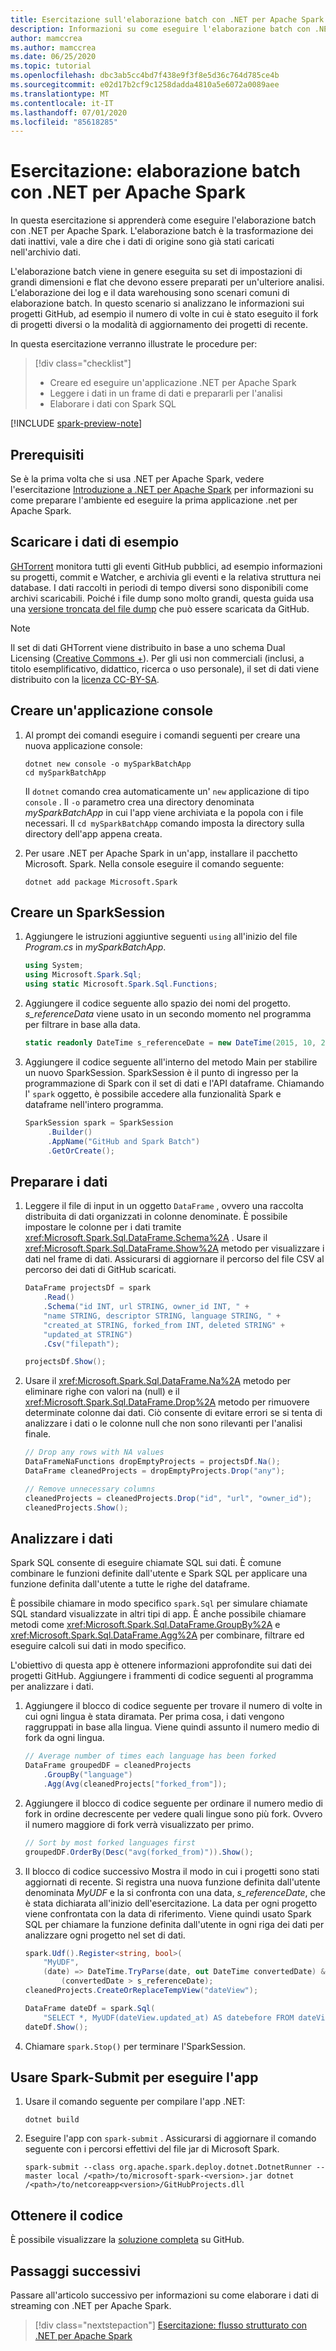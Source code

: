 ```yaml
---
title: Esercitazione sull'elaborazione batch con .NET per Apache Spark
description: Informazioni su come eseguire l'elaborazione batch con .NET per Apache Spark.
author: mamccrea
ms.author: mamccrea
ms.date: 06/25/2020
ms.topic: tutorial
ms.openlocfilehash: dbc3ab5cc4bd7f438e9f3f8e5d36c764d785ce4b
ms.sourcegitcommit: e02d17b2cf9c1258dadda4810a5e6072a0089aee
ms.translationtype: MT
ms.contentlocale: it-IT
ms.lasthandoff: 07/01/2020
ms.locfileid: "85618285"
---
```

# <a name="tutorial-do-batch-processing-with-net-for-apache-spark"></a>Esercitazione: elaborazione batch con .NET per Apache Spark

In questa esercitazione si apprenderà come eseguire l'elaborazione batch con .NET per Apache Spark. L'elaborazione batch è la trasformazione dei dati inattivi, vale a dire che i dati di origine sono già stati caricati nell'archivio dati.

L'elaborazione batch viene in genere eseguita su set di impostazioni di grandi dimensioni e flat che devono essere preparati per un'ulteriore analisi. L'elaborazione dei log e il data warehousing sono scenari comuni di elaborazione batch. In questo scenario si analizzano le informazioni sui progetti GitHub, ad esempio il numero di volte in cui è stato eseguito il fork di progetti diversi o la modalità di aggiornamento dei progetti di recente.

In questa esercitazione verranno illustrate le procedure per:

> [!div class="checklist"]
>
> * Creare ed eseguire un'applicazione .NET per Apache Spark
> * Leggere i dati in un frame di dati e prepararli per l'analisi
> * Elaborare i dati con Spark SQL

[!INCLUDE [spark-preview-note](../../../includes/spark-preview-note.md)]

## <a name="prerequisites"></a>Prerequisiti

Se è la prima volta che si usa .NET per Apache Spark, vedere l'esercitazione [Introduzione a .NET per Apache Spark](get-started.md) per informazioni su come preparare l'ambiente ed eseguire la prima applicazione .net per Apache Spark.

## <a name="download-the-sample-data"></a>Scaricare i dati di esempio

[GHTorrent](http://ghtorrent.org/) monitora tutti gli eventi GitHub pubblici, ad esempio informazioni su progetti, commit e Watcher, e archivia gli eventi e la relativa struttura nei database. I dati raccolti in periodi di tempo diversi sono disponibili come archivi scaricabili. Poiché i file dump sono molto grandi, questa guida usa una [versione troncata del file dump](https://github.com/dotnet/spark/tree/master/examples/Microsoft.Spark.CSharp.Examples/Sql/Batch/projects_smaller.csv) che può essere scaricata da GitHub.

> [!NOTE]
> Il set di dati GHTorrent viene distribuito in base a uno schema Dual Licensing ([Creative Commons +](https://wiki.creativecommons.org/wiki/CCPlus)). Per gli usi non commerciali (inclusi, a titolo esemplificativo, didattico, ricerca o uso personale), il set di dati viene distribuito con la [licenza CC-BY-SA](https://creativecommons.org/licenses/by-sa/4.0/).

## <a name="create-a-console-application"></a>Creare un'applicazione console

1. Al prompt dei comandi eseguire i comandi seguenti per creare una nuova applicazione console:

   ```dotnetcli
   dotnet new console -o mySparkBatchApp
   cd mySparkBatchApp
   ```

   Il `dotnet` comando crea automaticamente un' `new` applicazione di tipo `console` . Il `-o` parametro crea una directory denominata *mySparkBatchApp* in cui l'app viene archiviata e la popola con i file necessari. Il `cd mySparkBatchApp` comando imposta la directory sulla directory dell'app appena creata.

1. Per usare .NET per Apache Spark in un'app, installare il pacchetto Microsoft. Spark. Nella console eseguire il comando seguente:

   ```dotnetcli
   dotnet add package Microsoft.Spark
   ```

## <a name="create-a-sparksession"></a>Creare un SparkSession

1. Aggiungere le istruzioni aggiuntive seguenti `using` all'inizio del file *Program.cs* in *mySparkBatchApp*.

   ```csharp
   using System;
   using Microsoft.Spark.Sql;
   using static Microsoft.Spark.Sql.Functions;
   ```

1. Aggiungere il codice seguente allo spazio dei nomi del progetto. *s_referenceData* viene usato in un secondo momento nel programma per filtrare in base alla data.

   ```csharp
   static readonly DateTime s_referenceDate = new DateTime(2015, 10, 20);
   ```

1. Aggiungere il codice seguente all'interno del metodo Main per stabilire un nuovo SparkSession. SparkSession è il punto di ingresso per la programmazione di Spark con il set di dati e l'API dataframe. Chiamando l' `spark` oggetto, è possibile accedere alla funzionalità Spark e dataframe nell'intero programma.

   ```csharp
   SparkSession spark = SparkSession
        .Builder()
        .AppName("GitHub and Spark Batch")
        .GetOrCreate();
   ```

## <a name="prepare-the-data"></a>Preparare i dati

1. Leggere il file di input in un oggetto `DataFrame` , ovvero una raccolta distribuita di dati organizzati in colonne denominate. È possibile impostare le colonne per i dati tramite <xref:Microsoft.Spark.Sql.DataFrame.Schema%2A> . Usare il <xref:Microsoft.Spark.Sql.DataFrame.Show%2A> metodo per visualizzare i dati nel frame di dati. Assicurarsi di aggiornare il percorso del file CSV al percorso dei dati di GitHub scaricati.

   ```csharp
   DataFrame projectsDf = spark
       .Read()
       .Schema("id INT, url STRING, owner_id INT, " +
       "name STRING, descriptor STRING, language STRING, " +
       "created_at STRING, forked_from INT, deleted STRING" +
       "updated_at STRING")
       .Csv("filepath");

   projectsDf.Show();
   ```

1. Usare il <xref:Microsoft.Spark.Sql.DataFrame.Na%2A> metodo per eliminare righe con valori na (null) e il <xref:Microsoft.Spark.Sql.DataFrame.Drop%2A> metodo per rimuovere determinate colonne dai dati. Ciò consente di evitare errori se si tenta di analizzare i dati o le colonne null che non sono rilevanti per l'analisi finale.

   ```csharp
   // Drop any rows with NA values
   DataFrameNaFunctions dropEmptyProjects = projectsDf.Na();
   DataFrame cleanedProjects = dropEmptyProjects.Drop("any");

   // Remove unnecessary columns
   cleanedProjects = cleanedProjects.Drop("id", "url", "owner_id");
   cleanedProjects.Show();
   ```

## <a name="analyze-the-data"></a>Analizzare i dati

Spark SQL consente di eseguire chiamate SQL sui dati. È comune combinare le funzioni definite dall'utente e Spark SQL per applicare una funzione definita dall'utente a tutte le righe del dataframe.

È possibile chiamare in modo specifico `spark.Sql` per simulare chiamate SQL standard visualizzate in altri tipi di app. È anche possibile chiamare metodi come <xref:Microsoft.Spark.Sql.DataFrame.GroupBy%2A> e <xref:Microsoft.Spark.Sql.DataFrame.Agg%2A> per combinare, filtrare ed eseguire calcoli sui dati in modo specifico.

L'obiettivo di questa app è ottenere informazioni approfondite sui dati dei progetti GitHub. Aggiungere i frammenti di codice seguenti al programma per analizzare i dati.

1. Aggiungere il blocco di codice seguente per trovare il numero di volte in cui ogni lingua è stata diramata. Per prima cosa, i dati vengono raggruppati in base alla lingua. Viene quindi assunto il numero medio di fork da ogni lingua.

   ```csharp
   // Average number of times each language has been forked
   DataFrame groupedDF = cleanedProjects
       .GroupBy("language")
       .Agg(Avg(cleanedProjects["forked_from"]);
   ```

1. Aggiungere il blocco di codice seguente per ordinare il numero medio di fork in ordine decrescente per vedere quali lingue sono più fork. Ovvero il numero maggiore di fork verrà visualizzato per primo.

   ```csharp
   // Sort by most forked languages first
   groupedDF.OrderBy(Desc("avg(forked_from)")).Show();
   ```

1. Il blocco di codice successivo Mostra il modo in cui i progetti sono stati aggiornati di recente. Si registra una nuova funzione definita dall'utente denominata *MyUDF* e la si confronta con una data, *s_referenceDate*, che è stata dichiarata all'inizio dell'esercitazione. La data per ogni progetto viene confrontata con la data di riferimento. Viene quindi usato Spark SQL per chiamare la funzione definita dall'utente in ogni riga dei dati per analizzare ogni progetto nel set di dati.

   ```csharp
   spark.Udf().Register<string, bool>(
       "MyUDF",
       (date) => DateTime.TryParse(date, out DateTime convertedDate) &&
           (convertedDate > s_referenceDate);
   cleanedProjects.CreateOrReplaceTempView("dateView");

   DataFrame dateDf = spark.Sql(
       "SELECT *, MyUDF(dateView.updated_at) AS datebefore FROM dateView");
   dateDf.Show();
   ```

1. Chiamare `spark.Stop()` per terminare l'SparkSession.

## <a name="use-spark-submit-to-run-your-app"></a>Usare Spark-Submit per eseguire l'app

1. Usare il comando seguente per compilare l'app .NET:

   ```dotnetcli
   dotnet build
   ```

1. Eseguire l'app con `spark-submit` . Assicurarsi di aggiornare il comando seguente con i percorsi effettivi del file jar di Microsoft Spark.

   ```console
   spark-submit --class org.apache.spark.deploy.dotnet.DotnetRunner --master local /<path>/to/microsoft-spark-<version>.jar dotnet /<path>/to/netcoreapp<version>/GitHubProjects.dll
   ```

## <a name="get-the-code"></a>Ottenere il codice

È possibile visualizzare la [soluzione completa](https://github.com/dotnet/spark/blob/master/examples/Microsoft.Spark.CSharp.Examples/Sql/Batch/GitHubProjects.cs) su GitHub.

## <a name="next-steps"></a>Passaggi successivi

Passare all'articolo successivo per informazioni su come elaborare i dati di streaming con .NET per Apache Spark.
> [!div class="nextstepaction"]
> [Esercitazione: flusso strutturato con .NET per Apache Spark](streaming.md)
